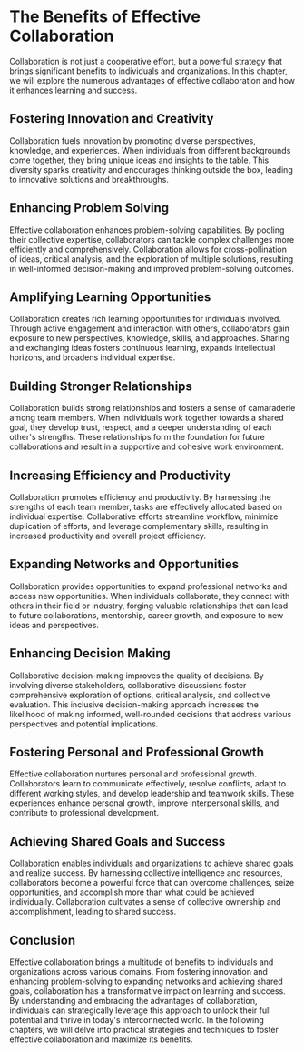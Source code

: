 The Benefits of Effective Collaboration
================================================

Collaboration is not just a cooperative effort, but a powerful strategy that brings significant benefits to individuals and organizations. In this chapter, we will explore the numerous advantages of effective collaboration and how it enhances learning and success.

Fostering Innovation and Creativity
-----------------------------------

Collaboration fuels innovation by promoting diverse perspectives, knowledge, and experiences. When individuals from different backgrounds come together, they bring unique ideas and insights to the table. This diversity sparks creativity and encourages thinking outside the box, leading to innovative solutions and breakthroughs.

Enhancing Problem Solving
-------------------------

Effective collaboration enhances problem-solving capabilities. By pooling their collective expertise, collaborators can tackle complex challenges more efficiently and comprehensively. Collaboration allows for cross-pollination of ideas, critical analysis, and the exploration of multiple solutions, resulting in well-informed decision-making and improved problem-solving outcomes.

Amplifying Learning Opportunities
---------------------------------

Collaboration creates rich learning opportunities for individuals involved. Through active engagement and interaction with others, collaborators gain exposure to new perspectives, knowledge, skills, and approaches. Sharing and exchanging ideas fosters continuous learning, expands intellectual horizons, and broadens individual expertise.

Building Stronger Relationships
-------------------------------

Collaboration builds strong relationships and fosters a sense of camaraderie among team members. When individuals work together towards a shared goal, they develop trust, respect, and a deeper understanding of each other's strengths. These relationships form the foundation for future collaborations and result in a supportive and cohesive work environment.

Increasing Efficiency and Productivity
--------------------------------------

Collaboration promotes efficiency and productivity. By harnessing the strengths of each team member, tasks are effectively allocated based on individual expertise. Collaborative efforts streamline workflow, minimize duplication of efforts, and leverage complementary skills, resulting in increased productivity and overall project efficiency.

Expanding Networks and Opportunities
------------------------------------

Collaboration provides opportunities to expand professional networks and access new opportunities. When individuals collaborate, they connect with others in their field or industry, forging valuable relationships that can lead to future collaborations, mentorship, career growth, and exposure to new ideas and perspectives.

Enhancing Decision Making
-------------------------

Collaborative decision-making improves the quality of decisions. By involving diverse stakeholders, collaborative discussions foster comprehensive exploration of options, critical analysis, and collective evaluation. This inclusive decision-making approach increases the likelihood of making informed, well-rounded decisions that address various perspectives and potential implications.

Fostering Personal and Professional Growth
------------------------------------------

Effective collaboration nurtures personal and professional growth. Collaborators learn to communicate effectively, resolve conflicts, adapt to different working styles, and develop leadership and teamwork skills. These experiences enhance personal growth, improve interpersonal skills, and contribute to professional development.

Achieving Shared Goals and Success
----------------------------------

Collaboration enables individuals and organizations to achieve shared goals and realize success. By harnessing collective intelligence and resources, collaborators become a powerful force that can overcome challenges, seize opportunities, and accomplish more than what could be achieved individually. Collaboration cultivates a sense of collective ownership and accomplishment, leading to shared success.

Conclusion
----------

Effective collaboration brings a multitude of benefits to individuals and organizations across various domains. From fostering innovation and enhancing problem-solving to expanding networks and achieving shared goals, collaboration has a transformative impact on learning and success. By understanding and embracing the advantages of collaboration, individuals can strategically leverage this approach to unlock their full potential and thrive in today's interconnected world. In the following chapters, we will delve into practical strategies and techniques to foster effective collaboration and maximize its benefits.

